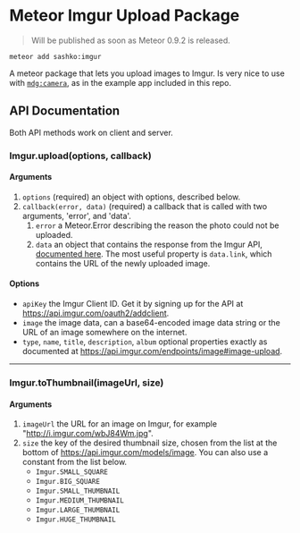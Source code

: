 Meteor Imgur Upload Package
============

> Will be published as soon as Meteor 0.9.2 is released.

`meteor add sashko:imgur`

A meteor package that lets you upload images to Imgur. Is very nice to use with [`mdg:camera`](https://github.com/meteor/mobile-packages/tree/master/packages/mdg:camera), as in the example app included in this repo.

API Documentation
-----------

Both API methods work on client and server.

### Imgur.upload(options, callback)

#### Arguments

1. `options` (required) an object with options, described below.
2. `callback(error, data)` (required) a callback that is called with two arguments, 'error', and 'data'.
    1. `error` a Meteor.Error describing the reason the photo could not be uploaded.
    2. `data` an object that contains the response from the Imgur API, [documented here](https://api.imgur.com/models/image). The most useful property is `data.link`, which contains the URL of the newly uploaded image.
    
#### Options

- `apiKey` the Imgur Client ID. Get it by signing up for the API at <https://api.imgur.com/oauth2/addclient>.
- `image` the image data, can a base64-encoded image data string or the URL of an image somewhere on the internet.
- `type`, `name`, `title`, `description`, `album` optional properties exactly as documented at <https://api.imgur.com/endpoints/image#image-upload>.

---

### Imgur.toThumbnail(imageUrl, size)

#### Arguments

1. `imageUrl` the URL for an image on Imgur, for example "http://i.imgur.com/wbJ84Wm.jpg".
2. `size` the key of the desired thumbnail size, chosen from the list at the bottom of <https://api.imgur.com/models/image>. You can also use a constant from the list below.
    * `Imgur.SMALL_SQUARE`
    * `Imgur.BIG_SQUARE`
    * `Imgur.SMALL_THUMBNAIL`
    * `Imgur.MEDIUM_THUMBNAIL`
    * `Imgur.LARGE_THUMBNAIL`
    * `Imgur.HUGE_THUMBNAIL`